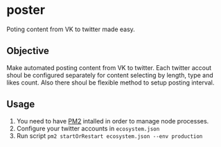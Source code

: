 # poster
Poting content from VK to twitter made easy.

Objective
--------
Make automated posting content from VK to twitter. 
Each twitter accout shoul be configured separately for content selecting by length, type and likes count. Also there shoul be flexible method to setup posting interval.


Usage
-----

1. You need to have [PM2](https://github.com/Unitech/pm2) intalled in order to manage node processes.
2. Configure your twitter accounts in ```ecosystem.json```
3. Run script ```pm2 startOrRestart ecosystem.json --env production```
